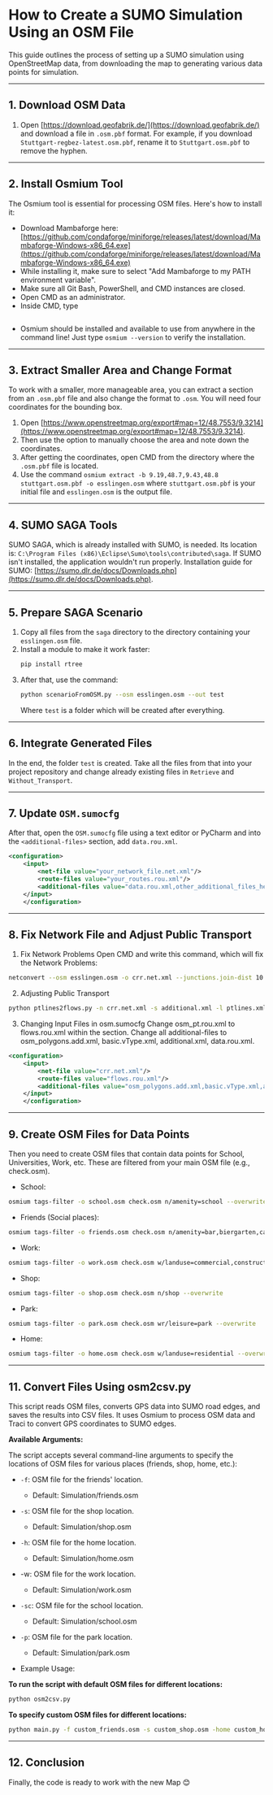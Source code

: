 # How to Create a SUMO Simulation Using an OSM File

This guide outlines the process of setting up a SUMO simulation using OpenStreetMap data, from downloading the map to generating various data points for simulation.

---

## 1. Download OSM Data

1.  Open [https://download.geofabrik.de/](https://download.geofabrik.de/) and download a file in `.osm.pbf` format. For example, if you download `Stuttgart-regbez-latest.osm.pbf`, rename it to `Stuttgart.osm.pbf` to remove the hyphen.

---

## 2. Install Osmium Tool

The Osmium tool is essential for processing OSM files. Here's how to install it:

* Download Mambaforge here: [https://github.com/condaforge/miniforge/releases/latest/download/Mambaforge-Windows-x86_64.exe](https://github.com/condaforge/miniforge/releases/latest/download/Mambaforge-Windows-x86_64.exe)
* While installing it, make sure to select "Add Mambaforge to my PATH environment variable".
* Make sure all Git Bash, PowerShell, and CMD instances are closed.
* Open CMD as an administrator.
* Inside CMD, type 
```bash mamba install osmium-tool
``` 
* Osmium should be installed and available to use from anywhere in the command line! Just type `osmium --version` to verify the installation.

---

## 3. Extract Smaller Area and Change Format

To work with a smaller, more manageable area, you can extract a section from an `.osm.pbf` file and also change the format to `.osm`. You will need four coordinates for the bounding box.

1.  Open [https://www.openstreetmap.org/export#map=12/48.7553/9.3214](https://www.openstreetmap.org/export#map=12/48.7553/9.3214).
2.  Then use the option to manually choose the area and note down the coordinates.
3.  After getting the coordinates, open CMD from the directory where the `.osm.pbf` file is located.
4.  Use the command `osmium extract -b 9.19,48.7,9.43,48.8 stuttgart.osm.pbf -o esslingen.osm` where `stuttgart.osm.pbf` is your initial file and `esslingen.osm` is the output file.

---

## 4. SUMO SAGA Tools

SUMO SAGA, which is already installed with SUMO, is needed. Its location is: `C:\Program Files (x86)\Eclipse\Sumo\tools\contributed\saga`. If SUMO isn't installed, the application wouldn't run properly. Installation guide for SUMO: [https://sumo.dlr.de/docs/Downloads.php](https://sumo.dlr.de/docs/Downloads.php).

---

## 5. Prepare SAGA Scenario

1.  Copy all files from the `saga` directory to the directory containing your `esslingen.osm` file.
2.  Install a module to make it work faster:
    ```bash
    pip install rtree
    ```
3.  After that, use the command:
    ```bash
    python scenarioFromOSM.py --osm esslingen.osm --out test
    ```
    Where `test` is a folder which will be created after everything.

---

## 6. Integrate Generated Files

In the end, the folder `test` is created. Take all the files from that into your project repository and change already existing files in `Retrieve` and `Without_Transport`.

---

## 7. Update `OSM.sumocfg`

After that, open the `OSM.sumocfg` file using a text editor or PyCharm and into the `<additional-files>` section, add `data.rou.xml`.

```xml
<configuration>
    <input>
        <net-file value="your_network_file.net.xml"/>
        <route-files value="your_routes.rou.xml"/>
        <additional-files value="data.rou.xml,other_additional_files_here.xml"/>
    </input>
    </configuration>
```

---

## 8. Fix Network File and Adjust Public Transport

1. Fix Network Problems
Open CMD and write this command, which will fix the Network Problems:

```bash
netconvert --osm esslingen.osm -o crr.net.xml --junctions.join-dist 10 --ramps.guess --geometry.remove --osm.stop-output.length 20 --ptstop-output additional.xml --ptline-output ptlines.xml
```
2. Adjusting Public Transport

```bash
python ptlines2flows.py -n crr.net.xml -s additional.xml -l ptlines.xml -o flows.rou.xml -p 1200 --use-osm-routes --ignore-errors --vtype-prefix pt_ --verbose -e 36000000
```

3. Changing Input Files in osm.sumocfg
Change osm_pt.rou.xml to flows.rou.xml within the <route-files> section.
Change all additional-files to osm_polygons.add.xml, basic.vType.xml, additional.xml, data.rou.xml.
```XML
<configuration>
    <input>
        <net-file value="crr.net.xml"/>
        <route-files value="flows.rou.xml"/>
        <additional-files value="osm_polygons.add.xml,basic.vType.xml,additional.xml,data.rou.xml"/>
    </input>
    </configuration>
```

---

## 9. Create OSM Files for Data Points
Then you need to create OSM files that contain data points for School, Universities, Work, etc. These are filtered from your main OSM file (e.g., check.osm).

* School:

```bash
osmium tags-filter -o school.osm check.osm n/amenity=school --overwrite
```

* Friends (Social places):

```bash
osmium tags-filter -o friends.osm check.osm n/amenity=bar,biergarten,cafe,fast_food,food_court,ice_cream,pub,restaurant --overwrite
```

* Work:

```bash
osmium tags-filter -o work.osm check.osm w/landuse=commercial,construction,industrial,retail --overwrite
```

* Shop:

```bash
osmium tags-filter -o shop.osm check.osm n/shop --overwrite
```
* Park:

```bash
osmium tags-filter -o park.osm check.osm wr/leisure=park --overwrite
```

* Home:

```bash
osmium tags-filter -o home.osm check.osm w/landuse=residential --overwrite
```

---

## 11. Convert Files Using osm2csv.py
This script reads OSM files, converts GPS data into SUMO road edges, and saves the results into CSV files. It uses Osmium to process OSM data and Traci to convert GPS coordinates to SUMO edges.

**Available Arguments:**

The script accepts several command-line arguments to specify the locations of OSM files for various places (friends, shop, home, etc.):

* `-f`: OSM file for the friends' location.
	* Default: Simulation/friends.osm
* `-s`: OSM file for the shop location.
	* Default: Simulation/shop.osm
* `-h`: OSM file for the home location.
	* Default: Simulation/home.osm

* -w: OSM file for the work location.
	* Default: Simulation/work.osm

* `-sc`: OSM file for the school location.
	* Default: Simulation/school.osm
* `-p`: OSM file for the park location.

	* Default: Simulation/park.osm
* Example Usage:

**To run the script with default OSM files for different locations:**
```bash
python osm2csv.py 
```
**To specify custom OSM files for different locations:**

```bash
python main.py -f custom_friends.osm -s custom_shop.osm -home custom_home.osm -w custom_work.osm -sc custom_school.osm -p custom_park.osm
```

---

## 12. Conclusion
Finally, the code is ready to work with the new Map 😊